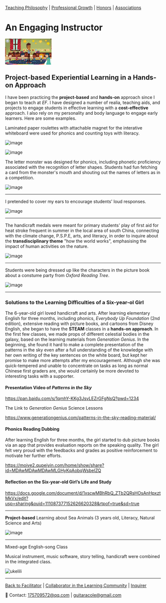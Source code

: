 [Teaching Philosophy](./philosophya.md) | [Professional Growth](./professional.md) | [Honors](./honors.md) | [Associations](./associations.md)

# An Engaging Instructor

<img src="engager s.gif" align="center"/>

## Project-based Experiential Learning in a Hands-on Approach

I have been practicing the **project-based** and **hands-on** approach since I began to teach at _EF_. I have designed a number of realia, teaching aids, and projects to engage students in effective learning with a **cost-effective** approach. I also rely on my personality and body language to engage early learners. Here are some examples.

Laminated paper roulettes with attachable magnet for the interative whiteboard were used for phonics and counting toys with literacy.

![image](https://user-images.githubusercontent.com/109213222/180602600-5ef1d5a8-7716-4e25-9d49-d26fc48985aa.png)

![image](https://user-images.githubusercontent.com/109213222/180602593-f66f6700-5d79-4433-a7e8-4db96426ddcc.png)

The letter monster was designed for phonics, including phonetic proficiency associated with the recognition of letter shapes. Students had fun fetching a card from the monster's mouth and shouting out the names of letters as in a competition.

![image](https://user-images.githubusercontent.com/109213222/180603083-ae0feb26-dfef-4779-aea6-7696da46bb96.png)

---

I pretended to cover my ears to encourage students' loud responses.

![image](https://user-images.githubusercontent.com/109213222/181795381-5bc236f6-2b71-46bf-a74e-88e7bc35331a.png)

---

The handicraft medals were meant for primary students' play of first aid for heat stroke frequent in summer in the local area of south China, connecting with the climate change, P.S.P.E, arts, and literacy, in order to inquire about the **transdisciplinary theme** "how the world works", emphasising the impact of human activities on the nature.

![image](https://user-images.githubusercontent.com/109213222/181795444-ee0e4356-4825-4339-b790-ed465bee0529.png)

---

Students were being dressed up like the characters in the picture book about a constume party from _Oxford Reading Tree_.

![image](https://user-images.githubusercontent.com/109213222/180603186-a731ac18-0a3d-4ba7-bb6d-3d2361222413.png)

---

### Solutions to the Learning Difficulties of a Six-year-ol Girl

The 6-year-old girl loved handicraft and arts. After learning elementary English for three months, including phonics, _Everybody Up Foundation_ (2nd edition), extensive reading with picture books, and cartoons from Disney English, she began to have the **STEAM** classes in a **hands-on approach**. In the first few classes, we made props of different celestial bodies in the galaxy, based on the learning materials from _Generation Genius_. In the beginning, she found it hard to make a complete presentation of the patterns in the sky even after a full understanding of the knowledge with her own writing of the key sentences on the white board, but kept her promise to make more attempts after my encouragement. Although she was quick-tempered and unable to concentrate on tasks as long as normal Chinese first graders are, she would certainly be more devoted to interesting tasks with a supporter.

#### Presentation Video of _Patterns in the Sky_

<https://pan.baidu.com/s/1qmhY-KKg3JsvLEZrGFgNsQ?pwd=1234>

The Link to _Generation Genius_ Science Lessons

<https://www.generationgenius.com/patterns-in-the-sky-reading-material/>

#### Phonics Reading Dubbing

After learning English for three months, the girl started to dub picture books via an app that provides evaluation reports on the speaking quality. The girl felt very proud with the feedbacks and grades as positive reinforcement to motivate her further efforts.

<https://moive2.qupeiyin.com/home/show/share?id=MDAwMDAwMDAwMLGHyKqAobqWsbeIZQ>

#### Reflection on the Six-year-old Girl’s Life and Study

<https://docs.google.com/document/d/1xscwMBhRbQ_ZTb2QRsHOsAnHpxztMkVx/edit?usp=sharing&ouid=111087377152626620328&rtpof=true&sd=true>

---

**Project-based** Learning about Sea Animals (3 years old, Literacy, Natural Science and Arts)

![image](https://user-images.githubusercontent.com/109213222/181795560-f8fd2425-cfeb-46a2-890f-d29819b0726d.png)

---

Mixed-age English-song Class

Musical instrument, music software, story telling, handicraft were combined in the integrated class. 

![ukelili](https://user-images.githubusercontent.com/109213222/184064836-c5e9a0f7-999f-4d24-8e1f-5562d63d3128.JPG)

---

 [Back to Facilitator](./teachingandlearning1.md) | [Collaborator in the Learning Community](./teachingandlearning3.md) | [Inquirer](./teachingandlearning4.md)

📧 Contact:
<175709572@qq.com> | <guitaracole@gmail.com>
